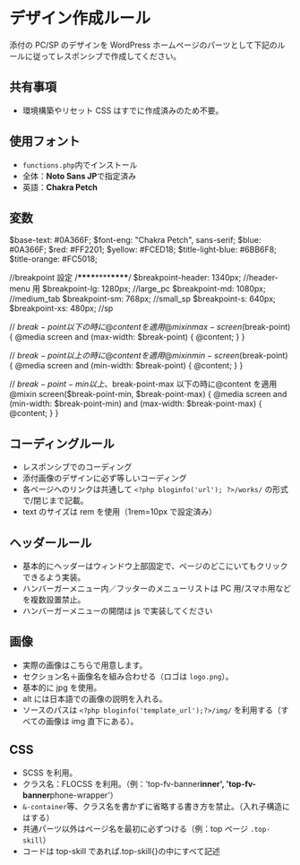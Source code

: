 # デザイン作成ルール

添付の PC/SP のデザインを WordPress ホームページのパーツとして下記のルールに従ってレスポンシブで作成してください。

## 共有事項

- 環境構築やリセット CSS はすでに作成済みのため不要。

## 使用フォント

- `functions.php`内でインストール
- 全体：**Noto Sans JP**で指定済み
- 英語：**Chakra Petch**

## 変数

$base-text:  #0A366F;
$font-eng: "Chakra Petch", sans-serif;
$blue:  #0A366F;
$red: #FF2201;
$yellow: #FCED18;
$title-light-blue: #6BB6F8;
$title-orange: #FC5018;

//breakpoint 設定
/************\*\*\*\*************\*\*\*\*************\*\*\*\*************/
$breakpoint-header: 1340px; //header-menu 用
$breakpoint-lg: 1280px; //large_pc
$breakpoint-md: 1080px; //medium_tab
$breakpoint-sm: 768px; //small_sp
$breakpoint-s: 640px;
$breakpoint-xs: 480px; //sp

// $break-point以下の時に@contentを適用
@mixin max-screen($break-point) {
@media screen and (max-width: $break-point) {
@content;
}
}

// $break-point以上の時に@contentを適用
@mixin min-screen($break-point) {
@media screen and (min-width: $break-point) {
@content;
}
}

// $break-point-min以上、$break-point-max 以下の時に@content を適用
@mixin screen($break-point-min, $break-point-max) {
@media screen and (min-width: $break-point-min) and (max-width: $break-point-max) {
@content;
}
}

## コーディングルール

- レスポンシブでのコーディング
- 添付画像のデザインに必ず等しいコーディング
- 各ページへのリンクは共通して `<?php bloginfo('url'); ?>/works/` の形式で/閉じまで記載。
- text のサイズは rem を使用（1rem=10px で設定済み）

## ヘッダールール

- 基本的にヘッダーはウィンドウ上部固定で、ページのどこにいてもクリックできるよう実装。
- ハンバーガーメニュー内／フッターのメニューリストは PC 用/スマホ用などを複数設置禁止。
- ハンバーガーメニューの開閉は js で実装してください

## 画像

- 実際の画像はこちらで用意します。
- セクション名＋画像名を組み合わせる（ロゴは `logo.png`）。
- 基本的に jpg を使用。
- alt には日本語での画像の説明を入れる。
- ソースのパスは `<?php bloginfo('template_url');?>/img/` を利用する（すべての画像は img 直下にある）。

## CSS

- SCSS を利用。
- クラス名：FLOCSS を利用。（例：'top-fv-banner**inner', 'top-fv-banner**phone-wrapper'）
- `&-container`等、クラス名を書かずに省略する書き方を禁止。（入れ子構造にはする）
- 共通パーツ以外はページ名を最初に必ずつける（例：top ページ `.top-skill`）
- コードは top-skill であれば.top-skill{}の中にすべて記述
